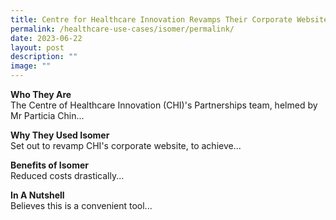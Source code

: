 ```yaml
---
title: Centre for Healthcare Innovation Revamps Their Corporate Website
permalink: /healthcare-use-cases/isomer/permalink/
date: 2023-06-22
layout: post
description: ""
image: ""
---
```

**Who They Are**<br>
The Centre of Healthcare Innovation (CHI)'s Partnerships team, helmed by Mr Particia Chin...

**Why They Used Isomer**<br>
Set out to revamp CHI's corporate website, to achieve...

**Benefits of Isomer**<br>
Reduced costs drastically...

**In A Nutshell** <br>
Believes this is a convenient tool...